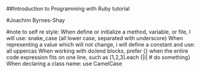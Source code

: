 ##Introduction to Programming with Ruby tutorial

#Joachim Byrnes-Shay

#note to self re style:
	When define or initialize a method, variable, or file, I will use:
		snake_case  (all lower case, separated with underscore)
	When representing a value which will not change, i will define a constant and use:
		all uppercas
	When working with do/end blocks, 
		prefer {} when the entire code expression fits on one line, such as [1,2,3].each {|i| # do something}
	When declaring a class name:
		use CamelCase
